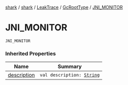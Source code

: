 [shark](../../../index.md) / [shark](../../index.md) / [LeakTrace](../index.md) / [GcRootType](index.md) / [JNI_MONITOR](./-j-n-i_-m-o-n-i-t-o-r.md)

# JNI_MONITOR

`JNI_MONITOR`

### Inherited Properties

| Name | Summary |
|---|---|
| [description](description.md) | `val description: `[`String`](https://kotlinlang.org/api/latest/jvm/stdlib/kotlin/-string/index.html) |
